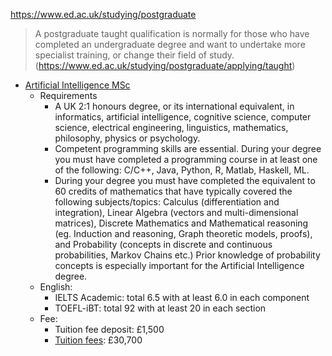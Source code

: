 https://www.ed.ac.uk/studying/postgraduate

> A postgraduate taught qualification is normally for those who have completed an undergraduate degree and want to undertake more specialist training, or change their field of study. (https://www.ed.ac.uk/studying/postgraduate/applying/taught)

- [Artificial Intelligence MSc](https://www.ed.ac.uk/studying/postgraduate/degrees/index.php?r=site/view&edition=2019&id=107) 
  - Requirements
    - A UK 2:1 honours degree, or its international equivalent, in informatics, artificial intelligence, cognitive science, computer science, electrical engineering, linguistics, mathematics, philosophy, physics or psychology.
    - Competent programming skills are essential. During your degree you must have completed a programming course in at least one of the following: C/C++, Java, Python, R, Matlab, Haskell, ML.
    - During your degree you must have completed the equivalent to 60 credits of mathematics that have typically covered the following subjects/topics: Calculus (differentiation and integration), Linear Algebra (vectors and multi-dimensional matrices), Discrete Mathematics and Mathematical reasoning (eg. Induction and reasoning, Graph theoretic models, proofs), and Probability (concepts in discrete and continuous probabilities, Markov Chains etc.) Prior knowledge of probability concepts is especially important for the Artificial Intelligence degree.
  - English: 
    - IELTS Academic: total 6.5 with at least 6.0 in each component
    - TOEFL-iBT: total 92 with at least 20 in each section
  - Fee:
    - Tuition fee deposit: £1,500
    - [Tuition fees](http://www.docs.sasg.ed.ac.uk/fees/taught_2019-2020.cfm?sorter=Programme_Name): £30,700
